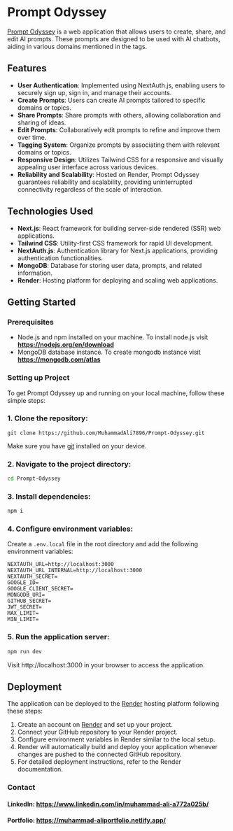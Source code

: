 # Prompt Odyssey

<a href="https://example.com" target="_blank">Prompt Odyssey</a>
 is a web application that allows users to create, share, and edit AI prompts. These prompts are designed to be used with AI chatbots, aiding in various domains mentioned in the tags.

## Features

- **User Authentication**: Implemented using NextAuth.js, enabling users to securely sign up, sign in, and manage their accounts.
- **Create Prompts**: Users can create AI prompts tailored to specific domains or topics.
- **Share Prompts**: Share prompts with others, allowing collaboration and sharing of ideas.
- **Edit Prompts**: Collaboratively edit prompts to refine and improve them over time.
- **Tagging System**: Organize prompts by associating them with relevant domains or topics.
- **Responsive Design**: Utilizes Tailwind CSS for a responsive and visually appealing user interface across various devices.
- **Reliability and Scalability**: Hosted on Render, Prompt Odyssey guarantees reliability and scalability, providing uninterrupted connectivity regardless of the scale of interaction.

## Technologies Used

- **Next.js**: React framework for building server-side rendered (SSR) web applications.
- **Tailwind CSS**: Utility-first CSS framework for rapid UI development.
- **NextAuth.js**: Authentication library for Next.js applications, providing authentication functionalities.
- **MongoDB**: Database for storing user data, prompts, and related information.
- **Render**: Hosting platform for deploying and scaling web applications.

## Getting Started

### Prerequisites

- Node.js and npm installed on your machine. To install node.js visit **https://nodejs.org/en/download**
- MongoDB database instance. To create mongodb instance visit **https://mongodb.com/atlas**

### Setting up Project
To get Prompt Odyssey up and running on your local machine, follow these simple steps:

### 1. Clone the repository:

```git
git clone https://github.com/MuhammadAli7896/Prompt-Odyssey.git 
```
Make sure you have [git](https://git-scm.com/downloads) installed on your device.

### 2. Navigate to the project directory:

  ```bash
  cd Prompt-Odyssey
```

### 3. Install dependencies:

  ```bash
  npm i
```

### 4. Configure environment variables:

Create a `.env.local` file in the root directory and add the following environment variables:

```env
NEXTAUTH_URL=http://localhost:3000
NEXTAUTH_URL_INTERNAL=http://localhost:3000
NEXTAUTH_SECRET=
GOOGLE_ID=
GOOGLE_CLIENT_SECRET=
MONGODB_URI=
GITHUB_SECRET=
JWT_SECRET=
MAX_LIMIT=
MIN_LIMIT=
```

### 5. Run the application server:
```bash
npm run dev
```

Visit http://localhost:3000 in your browser to access the application.

## Deployment

The application can be deployed to the [Render](https://render.com) hosting platform following these steps:

1. Create an account on [Render](https://dashboard.render.com/register) and set up your project.
2. Connect your GitHub repository to your Render project.
3. Configure environment variables in Render similar to the local setup.
4. Render will automatically build and deploy your application whenever changes are pushed to the connected GitHub repository.
5. For detailed deployment instructions, refer to the Render documentation.

### Contact

#### LinkedIn: https://www.linkedin.com/in/muhammad-ali-a772a025b/
#### Portfolio: https://muhammad-aliportfolio.netlify.app/
<br />
